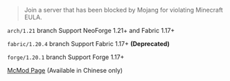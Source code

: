 > Join a server that has been blocked by Mojang for violating Minecraft EULA.

`arch/1.21` branch Support NeoForge 1.21+ and Fabric 1.17+

`fabric/1.20.4` branch Support Fabric 1.17+ **(Deprecated)**

`forge/1.20.1` branch Support Forge 1.17+

[McMod Page](https://www.mcmod.cn/class/15013.html) (Available in Chinese only)
